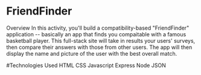 # FriendFinder
Overview
In this activity, you'll build a compatibility-based "FriendFinder" application -- basically an app that finds you compaitable with a famous basketball player. This full-stack site will take in results your users' surveys, then compare their answers with those from other users. The app will then display the name and picture of the user with the best overall match.

#Technologies Used
HTML
CSS
Javascript
Express
Node
JSON